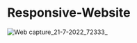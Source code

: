 # Responsive-Website
![Web capture_21-7-2022_72333_](https://user-images.githubusercontent.com/109640405/180112645-6af166f2-f0b7-4eff-a881-d172e9e7c831.jpeg)
